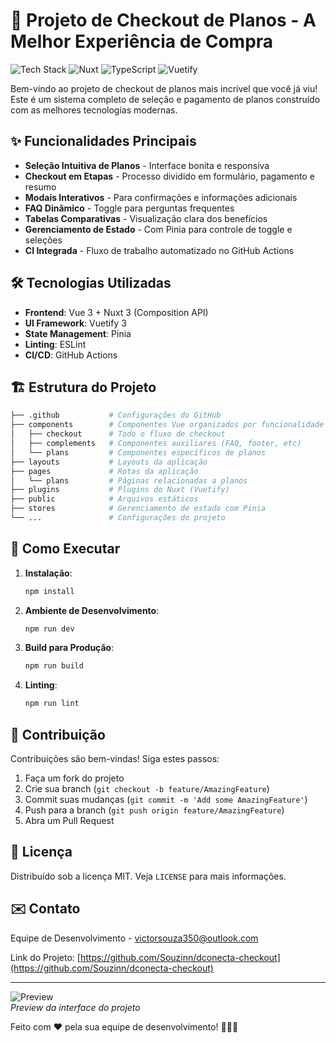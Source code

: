 # 🚀 Projeto de Checkout de Planos - A Melhor Experiência de Compra

![Tech Stack](https://img.shields.io/badge/Vue.js-4FC08D?style=for-the-badge&logo=vuedotjs&logoColor=white)
![Nuxt](https://img.shields.io/badge/Nuxt-002E3B?style=for-the-badge&logo=nuxtdotjs&logoColor=white)
![TypeScript](https://img.shields.io/badge/TypeScript-007ACC?style=for-the-badge&logo=typescript&logoColor=white)
![Vuetify](https://img.shields.io/badge/Vuetify-1867C0?style=for-the-badge&logo=vuetify&logoColor=white)

Bem-vindo ao projeto de checkout de planos mais incrível que você já viu! Este é um sistema completo de seleção e pagamento de planos construído com as melhores tecnologias modernas.

## ✨ Funcionalidades Principais

- **Seleção Intuitiva de Planos** - Interface bonita e responsiva
- **Checkout em Etapas** - Processo dividido em formulário, pagamento e resumo
- **Modais Interativos** - Para confirmações e informações adicionais
- **FAQ Dinâmico** - Toggle para perguntas frequentes
- **Tabelas Comparativas** - Visualização clara dos benefícios
- **Gerenciamento de Estado** - Com Pinia para controle de toggle e seleções
- **CI Integrada** - Fluxo de trabalho automatizado no GitHub Actions

## 🛠️ Tecnologias Utilizadas

- **Frontend**: Vue 3 + Nuxt 3 (Composition API)
- **UI Framework**: Vuetify 3
- **State Management**: Pinia
- **Linting**: ESLint
- **CI/CD**: GitHub Actions

## 🏗️ Estrutura do Projeto

```bash
├── .github           # Configurações do GitHub
├── components        # Componentes Vue organizados por funcionalidade
│   ├── checkout      # Todo o fluxo de checkout
│   ├── complements   # Componentes auxiliares (FAQ, footer, etc)
│   └── plans         # Componentes específicos de planos
├── layouts           # Layouts da aplicação
├── pages             # Rotas da aplicação
│   └── plans         # Páginas relacionadas a planos
├── plugins           # Plugins do Nuxt (Vuetify)
├── public            # Arquivos estáticos
├── stores            # Gerenciamento de estado com Pinia
└── ...               # Configurações do projeto
```

## 🚀 Como Executar

1. **Instalação**:

   ```bash
   npm install
   ```

2. **Ambiente de Desenvolvimento**:

   ```bash
   npm run dev
   ```

3. **Build para Produção**:

   ```bash
   npm run build
   ```

4. **Linting**:
   ```bash
   npm run lint
   ```

## 🤝 Contribuição

Contribuições são bem-vindas! Siga estes passos:

1. Faça um fork do projeto
2. Crie sua branch (`git checkout -b feature/AmazingFeature`)
3. Commit suas mudanças (`git commit -m 'Add some AmazingFeature'`)
4. Push para a branch (`git push origin feature/AmazingFeature`)
5. Abra um Pull Request

## 📄 Licença

Distribuído sob a licença MIT. Veja `LICENSE` para mais informações.

## ✉️ Contato

Equipe de Desenvolvimento - [victorsouza350@outlook.com](mailto:victorsouza350@outlook.com)

Link do Projeto: [https://github.com/Souzinn/dconecta-checkout](https://github.com/Souzinn/dconecta-checkout)

---

![Preview](https://via.placeholder.com/800x400?text=Awesome+Project+Preview)  
_Preview da interface do projeto_

Feito com ❤️ pela sua equipe de desenvolvimento! 🚀🚀🚀
